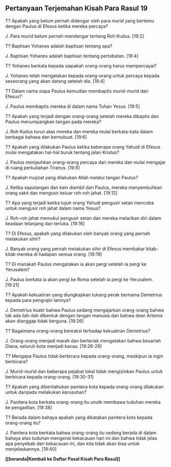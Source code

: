 ﻿## Pertanyaan Terjemahan Kisah Para Rasul 19 ##

T? Apakah yang belum pernah didengar oleh para murid yang bertemu dengan Paulus di Efesus ketika mereka percaya?

J. Para murid belum pernah mendengar tentang Roh Kudus. [19:2]

T? Baptisan Yohanes adalah baptisan tentang apa?

J. Baptisan Yohanes adalah baptisan tentang pertobatan. [19:4]

T? Yohanes berkata kepada siapakah orang-orang harus mempercayai?

J. Yohanes telah mengatakan kepada orang-orang untuk percaya kepada seseorang yang akan datang setelah dia. [19:4]

T? Dalam nama siapa Paulus kemudian membaptis murid-murid dari Efesus?

J. Paulus membaptis mereka di dalam nama Tuhan Yesus. [19:5]

T? Apakah yang terjadi dengan orang-orang setelah mereka dibaptis dan Paulus menumpangkan tangan pada mereka?

J. Roh Kudus turun atas mereka dan mereka mulai berkata-kata dalam berbagai bahasa dan bernubuat. [19:6]

T? Apakah yang dilakukan Paulus ketika beberapa orang Yahudi di Efesus mulai mengatakan hal-hal buruk tentang jalan Kristus?

J. Paulus menjauhkan orang-orang percaya dari mereka dan mulai mengajar di ruang perkuliahan Tiranus. [19:9]

T? Apakah mujizat yang dilakukan Allah melalui tangan Paulus?

J. Ketika saputangan dan kain diambil dari Paulus, mereka menyembuhkan orang sakit dan mengusir keluar roh-roh jahat. [19:12]

T? Apa yang terjadi ketika tujuh orang Yahudi pengusir setan mencoba untuk mengusir roh jahat dalam nama Yesus?

J. Roh-roh jahat memukul pengusir setan dan mereka melarikan diri dalam keadaan telanjang dan terluka. [19:16]

T? Di Efesus, apakah yang dilakukan oleh banyak orang yang pernah melakukan sihir?

J. Banyak orang yang pernah melakukan sihir di Efesus membakar kitab-kitab mereka di hadapan semua orang. [19:19]

T? Di manakah Paulus mengatakan ia akan pergi setelah ia pergi ke Yerusalem?

J. Paulus berkata ia akan pergi ke Roma setelah ia pergi ke Yerusalem. [19:21]

T? Apakah kekuatiran yang diungkapkan tukang perak bernama Demetrius kepada para pengrajin lainnya?

J. Demetrius kuatir bahwa Paulus sedang mengajarkan orang-orang bahwa tak ada ilah-ilah dibentuk dengan tangan manusia dan bahwa dewi Artemis akan dianggap tidak berguna. [19:26]

T? Bagaimana orang-orang bereaksi terhadap kekuatiran Demetrius?

J. Orang-orang menjadi marah dan berteriak mengatakan bahwa besarlah Diana, seluruh kota menjadi kacau. [19:28-29]

T? Mengapa Paulus tidak berbicara kepada orang-orang, meskipun ia ingin berbicara?

J. Murid-murid dan beberapa pejabat lokal tidak mengizinkan Paulus untuk berbicara kepada orang-orang. [19:30-31]

T? Apakah yang diberitahukan panitera kota kepada orang-orang dilakukan untuk daripada melakukan kerusuhan?

J. Panitera kota berkata orang-orang itu unutk membawa tuduhan mereka ke pengadilan. [19:38]

T? Berada dalam bahaya apakah yang dikatakan panitera kota kepada orang-orang itu?

J. Panitera kota berkata bahwa orang-orang itu sedang berada di dalam bahaya atas tuduhan mengenai kekacauan hari ini dan bahwa tidak jelas apa penyebab dari kekacauan ini, dan kita tidak akan bisa untuk menjelaskannya. [19:40]

__[[beranda|Kembali ke Daftar Pasal Kisah Para Rasul]]__

